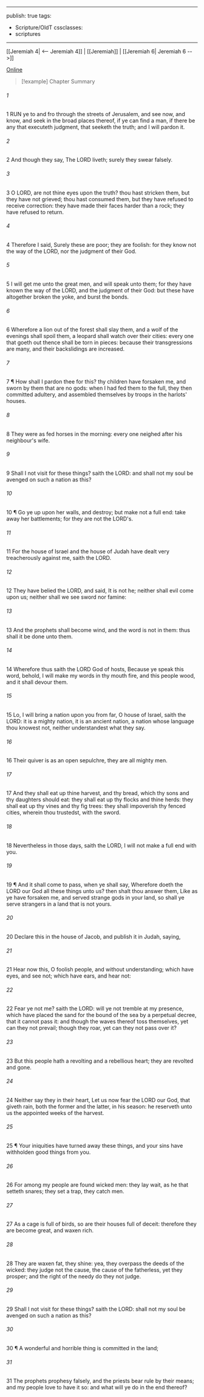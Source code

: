 

---
publish: true
tags:
  - Scripture/OldT
cssclasses:
  - scriptures
---
[[Jeremiah 4| <-- Jeremiah 4]] | [[Jeremiah]] | [[Jeremiah 6| Jeremiah 6 -->]]

[Online](https://churchofjesuschrist.org/study/scriptures/ot/jer/5?lang=eng)

>[!example] Chapter Summary
>
###### 1
1 RUN ye to and fro through the streets of Jerusalem, and see now, and know, and seek in the broad places thereof, if ye can find a man, if there be any that executeth judgment, that seeketh the truth; and I will pardon it.
###### 2
2 And though they say, The LORD liveth; surely they swear falsely.
###### 3
3 O LORD, are not thine eyes upon the truth?  thou hast stricken them, but they have not grieved; thou hast consumed them, but they have refused to receive correction: they have made their faces harder than a rock; they have refused to return.
###### 4
4 Therefore I said, Surely these are poor; they are foolish: for they know not the way of the LORD, nor the judgment of their God.
###### 5
5 I will get me unto the great men, and will speak unto them; for they have known the way of the LORD, and the judgment of their God: but these have altogether broken the yoke, and burst the bonds.
###### 6
6 Wherefore a lion out of the forest shall slay them, and a wolf of the evenings shall spoil them, a leopard shall watch over their cities: every one that goeth out thence shall be torn in pieces: because their transgressions are many, and their backslidings are increased.
###### 7
7 ¶ How shall I pardon thee for this?  thy children have forsaken me, and sworn by them that are no gods: when I had fed them to the full, they then committed adultery, and assembled themselves by troops in the harlots' houses.
###### 8
8 They were as fed horses in the morning: every one neighed after his neighbour's wife.
###### 9
9 Shall I not visit for these things?  saith the LORD: and shall not my soul be avenged on such a nation as this?
###### 10
10 ¶ Go ye up upon her walls, and destroy; but make not a full end: take away her battlements; for they are not the LORD's.
###### 11
11 For the house of Israel and the house of Judah have dealt very treacherously against me, saith the LORD.
###### 12
12 They have belied the LORD, and said, It is not he; neither shall evil come upon us; neither shall we see sword nor famine:
###### 13
13 And the prophets shall become wind, and the word is not in them: thus shall it be done unto them.
###### 14
14 Wherefore thus saith the LORD God of hosts, Because ye speak this word, behold, I will make my words in thy mouth fire, and this people wood, and it shall devour them.
###### 15
15 Lo, I will bring a nation upon you from far, O house of Israel, saith the LORD: it is a mighty nation, it is an ancient nation, a nation whose language thou knowest not, neither understandest what they say.
###### 16
16 Their quiver is as an open sepulchre, they are all mighty men.
###### 17
17 And they shall eat up thine harvest, and thy bread, which thy sons and thy daughters should eat: they shall eat up thy flocks and thine herds: they shall eat up thy vines and thy fig trees: they shall impoverish thy fenced cities, wherein thou trustedst, with the sword.
###### 18
18 Nevertheless in those days, saith the LORD, I will not make a full end with you.
###### 19
19 ¶ And it shall come to pass, when ye shall say, Wherefore doeth the LORD our God all these things unto us?  then shalt thou answer them, Like as ye have forsaken me, and served strange gods in your land, so shall ye serve strangers in a land that is not yours.
###### 20
20 Declare this in the house of Jacob, and publish it in Judah, saying,
###### 21
21 Hear now this, O foolish people, and without understanding; which have eyes, and see not; which have ears, and hear not:
###### 22
22 Fear ye not me?  saith the LORD: will ye not tremble at my presence, which have placed the sand for the bound of the sea by a perpetual decree, that it cannot pass it: and though the waves thereof toss themselves, yet can they not prevail; though they roar, yet can they not pass over it?
###### 23
23 But this people hath a revolting and a rebellious heart; they are revolted and gone.
###### 24
24 Neither say they in their heart, Let us now fear the LORD our God, that giveth rain, both the former and the latter, in his season: he reserveth unto us the appointed weeks of the harvest.
###### 25
25 ¶ Your iniquities have turned away these things, and your sins have withholden good things from you.
###### 26
26 For among my people are found wicked men: they lay wait, as he that setteth snares; they set a trap, they catch men.
###### 27
27 As a cage is full of birds, so are their houses full of deceit: therefore they are become great, and waxen rich.
###### 28
28 They are waxen fat, they shine: yea, they overpass the deeds of the wicked: they judge not the cause, the cause of the fatherless, yet they prosper; and the right of the needy do they not judge.
###### 29
29 Shall I not visit for these things?  saith the LORD: shall not my soul be avenged on such a nation as this?
###### 30
30 ¶ A wonderful and horrible thing is committed in the land;
###### 31
31 The prophets prophesy falsely, and the priests bear rule by their means; and my people love to have it so: and what will ye do in the end thereof?



